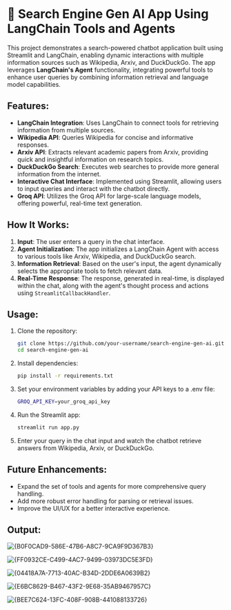 # 🔎 Search Engine Gen AI App Using LangChain Tools and Agents

This project demonstrates a search-powered chatbot application built using Streamlit and LangChain, enabling dynamic interactions with multiple information sources such as Wikipedia, Arxiv, and DuckDuckGo. The app leverages **LangChain's Agent** functionality, integrating powerful tools to enhance user queries by combining information retrieval and language model capabilities.

## Features:
- **LangChain Integration**: Uses LangChain to connect tools for retrieving information from multiple sources.
- **Wikipedia API**: Queries Wikipedia for concise and informative responses.
- **Arxiv API**: Extracts relevant academic papers from Arxiv, providing quick and insightful information on research topics.
- **DuckDuckGo Search**: Executes web searches to provide more general information from the internet.
- **Interactive Chat Interface**: Implemented using Streamlit, allowing users to input queries and interact with the chatbot directly.
- **Groq API**: Utilizes the Groq API for large-scale language models, offering powerful, real-time text generation.

## How It Works:
1. **Input**: The user enters a query in the chat interface.
2. **Agent Initialization**: The app initializes a LangChain Agent with access to various tools like Arxiv, Wikipedia, and DuckDuckGo search.
3. **Information Retrieval**: Based on the user's input, the agent dynamically selects the appropriate tools to fetch relevant data.
4. **Real-Time Response**: The response, generated in real-time, is displayed within the chat, along with the agent's thought process and actions using `StreamlitCallbackHandler`.

## Usage:
1. Clone the repository:
   ```bash
   git clone https://github.com/your-username/search-engine-gen-ai.git
   cd search-engine-gen-ai
2. Install dependencies:
   ```bash
   pip install -r requirements.txt
3. Set your environment variables by adding your API keys to a .env file:
   ```bash
   GROQ_API_KEY=your_groq_api_key
4. Run the Streamlit app:
   ```bash
   streamlit run app.py
5. Enter your query in the chat input and watch the chatbot retrieve answers from Wikipedia, Arxiv, or DuckDuckGo.

## Future Enhancements:
- Expand the set of tools and agents for more comprehensive query handling.
- Add more robust error handling for parsing or retrieval issues.
- Improve the UI/UX for a better interactive experience.

## Output:
![{B0F0CAD9-586E-47B6-A8C7-9CA9F9D367B3}](https://github.com/user-attachments/assets/768b0c45-3cfb-4fb4-be3f-9e70f7cda425)

![{FF0932CE-C499-4AC7-9499-03973DC5E3FD}](https://github.com/user-attachments/assets/82552529-7a89-4151-a1e5-9dbddba74004)

![{04418A7A-7713-40AC-B34D-2DDE6A0639B2}](https://github.com/user-attachments/assets/56cac9bd-c88e-4188-ae67-f702f4ed3864)

![{E6BC8629-B467-43F2-9E68-35AB9467957C}](https://github.com/user-attachments/assets/2521d2d7-9bde-489a-8d2a-d0b79c41a524)

![{BEE7C624-13FC-408F-908B-441088133726}](https://github.com/user-attachments/assets/ac3e013b-bdf6-4c4f-9870-9fd9b75f8904)







